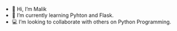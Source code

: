 - 👋 Hi, I’m Malik
- 🌱 I’m currently learning Pyhton and Flask.
- 💻 I’m looking to collaborate with others on Python Programming.

<!---
mjones97/mjones97 is a ✨ special ✨ repository because its `README.md` (this file) appears on your GitHub profile.
You can click the Preview link to take a look at your changes.
--->
